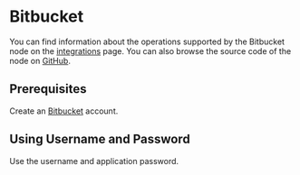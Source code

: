 # Bitbucket

You can find information about the operations supported by the Bitbucket node on the [integrations](https://n8n.io/integrations/n8n-nodes-base.bitbucketTrigger) page. You can also browse the source code of the node on [GitHub](https://github.com/n8n-io/n8n/tree/master/packages/nodes-base/nodes/Bitbucket).


## Prerequisites

Create an [Bitbucket](https://www.Bitbucket.com/) account.

## Using Username and Password

Use the username and application password.
